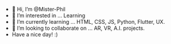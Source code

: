 - 👋 Hi, I’m @Mister-Phil
- 👀 I’m interested in ... Learning
- 🌱 I’m currently learning ... HTML, CSS, JS, Python, Flutter, UX.
- 💞️ I’m looking to collaborate on ... AR, VR, A.I. projects. 
- Have a nice day! :)

<!---
Mister-Phil/Mister-Phil is a ✨ special ✨ repository because its `README.md` (this file) appears on your GitHub profile.
You can click the Preview link to take a look at your changes.
--->
